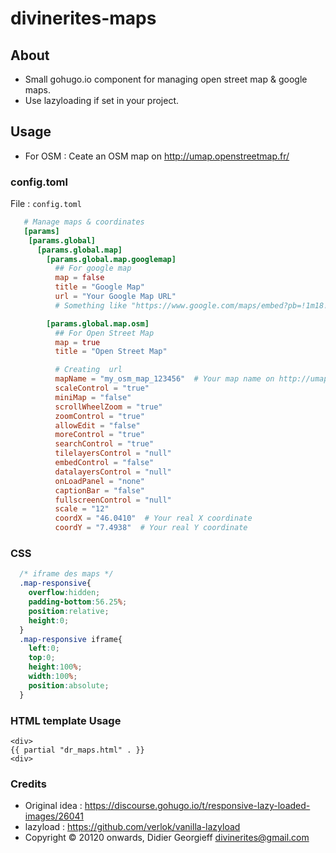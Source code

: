 # divinerites-maps

## About

- Small gohugo.io component for managing open street map & google maps.
- Use lazyloading if set in your project.

## Usage

- For OSM : Ceate an OSM map on http://umap.openstreetmap.fr/

### config.toml

File : `config.toml`

```toml
   # Manage maps & coordinates
   [params]
    [params.global]
      [params.global.map]
        [params.global.map.googlemap]
          ## For google map
          map = false
          title = "Google Map"
          url = "Your Google Map URL"
          # Something like "https://www.google.com/maps/embed?pb=!1m18!1m12!1m3!1d83438.06570739325!2d7.419771260195138!3d46.02690216088217!2m3!1f0!2f0!3f0!3m2!1i1024!2i768!4f13.1!3m3!1m2!1s0x478f2beeb905e245%3A0x1a11f40c1e7924a8!2sCamping+Arolla!5e0!3m2!1sfr!2sfr!4v1535693319433"

        [params.global.map.osm]
          ## For Open Street Map
          map = true
          title = "Open Street Map"

          # Creating  url
          mapName = "my_osm_map_123456"  # Your map name on http://umap.openstreetmap.fr/
          scaleControl = "true"
          miniMap = "false"
          scrollWheelZoom = "true"
          zoomControl = "true"
          allowEdit = "false"
          moreControl = "true"
          searchControl = "true"
          tilelayersControl = "null"
          embedControl = "false"
          datalayersControl = "null"
          onLoadPanel = "none"
          captionBar = "false"
          fullscreenControl = "null"
          scale = "12"
          coordX = "46.0410"  # Your real X coordinate
          coordY = "7.4938"  # Your real Y coordinate
```

### CSS

```css
  /* iframe des maps */
  .map-responsive{
    overflow:hidden;
    padding-bottom:56.25%;
    position:relative;
    height:0;
  }
  .map-responsive iframe{
    left:0;
    top:0;
    height:100%;
    width:100%;
    position:absolute;
  }
```

### HTML template Usage

```go-html-template
<div>
{{ partial "dr_maps.html" . }}
<div>
```

### Credits

- Original idea : https://discourse.gohugo.io/t/responsive-lazy-loaded-images/26041
- lazyload : https://github.com/verlok/vanilla-lazyload
- Copyright © 20120 onwards, Didier Georgieff divinerites@gmail.com
